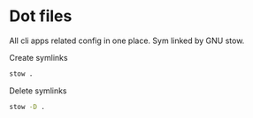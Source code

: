 # Dot files

All cli apps related config in one place. Sym linked by GNU stow.

Create symlinks

```bash
stow .
```

Delete symlinks

```bash
stow -D .
```
